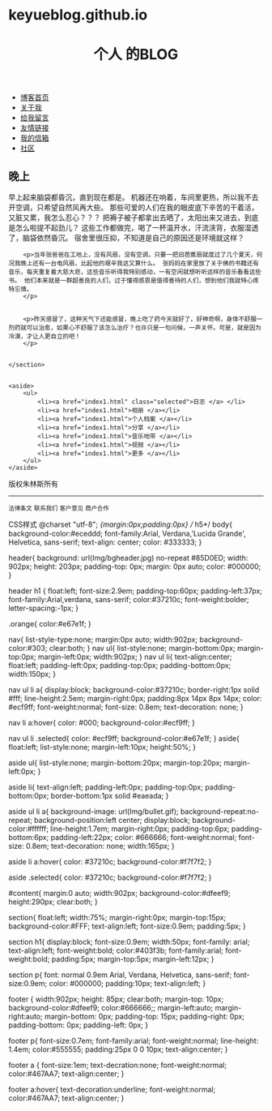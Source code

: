 # keyueblog.github.io
<!doctype html>
<html>
<head>
<title>个人主页</title>
<link href="style.css" rel="stylesheet"  type="text/css" />


<meta charset="utf-8">
</head>
<body> 
<header> 
  <h1> 
        个人  <span class="orange"> 的BLOG </span>
  </h1>
</header>


<nav>
      <ul>
        <li><a href="index.html" class="selected">博客首页 </a> </li>
        <li><a href="index1.html">关于我 </a></li>
        <li><a href="index2.html">给我留言 </a></li>
        <li><a href="index3.html">友情链接 </a></li>
        <li><a href="index4.html">我的信箱 </a></li>
        <li><a href="index5.html">社区 </a></li>
      </ul>
</nav> 




<div id="content">
    <section>
        <h1>晚上</h1>
        <p> 早上起来脑袋都昏沉，直到现在都是。 机器还在响着，车间里更热，所以我不去开空调，只希望自然风再大些。 那些可爱的人们在我的眼皮底下辛苦的干着活，又脏又累，我怎么忍心？？？ 把褥子被子都拿出去晒了，太阳出来又进去，到底是怎么啦提不起劲儿？ 这些工作都做完，喝了一杯温开水，汗流浃背，衣服湿透了，脑袋依然昏沉。 宿舍里很压抑，不知道是自己的原因还是环境就这样？
        </p>


        <p>当年张爸爸在工地上，没有风扇，没有空调，只要一把旧芭蕉扇就度过了几个夏天，何况我晚上还有一台电风扇，比起他的艰辛我这又算什么。 张妈妈在家里放了关于佛的书籍还有音乐，每天重复着大慈大悲，这些音乐听得我特别感动，一有空闲就想听听这样的音乐看看这些书。 他们本来就是一群超善良的人们，过于懂得感恩是值得善待的人们，想到他们我就特心疼特忘情。
        </p>


        <p>昨天感冒了，这种天气下还能感冒，晚上吃了药今天就好了，好神奇啊，身体不舒服一剂药就可以治愈，如果心不舒服了该怎么治疗？也许只是一句问候，一声关怀。可是，就是因为冷漠，才让人更自立的吧！ 
        </p>


    </section>


    <aside>
        <ul>
            <li><a href="index1.html" class="selected">日志 </a> </li>
            <li><a href="index1.html">相册 </a></li>
            <li><a href="index1.html">个人档案 </a></li>
            <li><a href="index1.html">分享 </a></li>
            <li><a href="index1.html">音乐地带 </a></li>
            <li><a href="index1.html">视频 </a></li>
            <li><a href="index1.html">更多 </a></li>
        </ul>
    </aside> 
</div>






<footer>
        <p>版权朱林斯所有</p>
        <hr />
        <small>法律条文</small>
        <small>联系我们</small>
        <small>客户意见</small>
        <small>商户合作</small>
</footer>


</body>


</html>
 
 
 
 
CSS样式
 @charset "utf-8";
*{margin:0px;padding:0px}
/* h5*/
body{
    background-color:#eceddd;
    font-family:Arial, Verdana,'Lucida Grande', Helvetica, sans-serif;
    text-align: center;
    color: #333333;
}


header{
    background: url(Img/bgheader.jpg) no-repeat #85D0ED;
    width: 902px;
    height: 203px;
    padding-top: 0px;
    margin: 0px auto;
    color: #000000;
    }


header h1 {
    float:left;
    font-size:2.9em;
    padding-top:60px;
    padding-left:37px;
    font-family:Arial,verdana, sans-serif;
    color:#37210c;
    font-weight:bolder;
    letter-spacing:-1px;
    }


.orange{
    color:#e67e1f;
    }


nav{
    list-style-type:none;
    margin:0px auto;
    width:902px;
    background-color:#303;
    clear:both;
    }
nav ul{
    list-style:none;
    margin-bottom:0px;
    margin-top:0px;
    margin-left:0px;
    width:902px;
    }
nav ul li{
    text-align:center;
    float:left;
    padding-left:0px;
    padding-top:0px;
    padding-bottom:0px;
    width:150px;
    }


nav ul li a{
    display:block;
    background-color:#37210c;
    border-right:1px solid #fff;
    line-height:2.5em;
    margin-right:0px;
    padding:8px 14px 8px 14px;
    color: #ecf9ff;
    font-weight:normal;
    font-size: 0.8em;
    text-decoration: none;
    }


nav li a:hover{
    color: #000;
    background-color:#ecf9ff;
    }


nav ul li .selected{
    color: #ecf9ff;
    background-color:#e67e1f;
    }
aside{
    float:left;
    list-style:none;
    margin-left:10px;
    height:50%;
    }


aside ul{
    list-style:none;
    margin-bottom:20px;
    margin-top:20px;
    margin-left:0px;
    }




aside li{
    text-align:left;
    padding-left:0px;
    padding-top:0px;
    padding-bottom:0px;
    border-bottom:1px solid #eaeada;
    }




aside ul li a{
    background-image: url(Img/bullet.gif);
    background-repeat:no-repeat;
    background-position:left center;
    display:block;
    background-color:#ffffff;
    line-height:1.7em;
    margin-right:0px;
    padding-top:6px;
    padding-bottom:6px;
    padding-left:22px;
    color: #666666;
    font-weight:normal;
    font-size: 0.8em;
    text-decoration: none;
    width:165px;
    }


aside  li a:hover{
    color: #37210c;
    background-color:#f7f7f2;
    }


aside .selected{
    color: #37210c;
    background-color:#f7f7f2;
    }




#content{
    margin:0 auto;
    width:902px;
    background-color:#dfeef9;
    height:290px;
    clear:both;
    }




section{
    float:left;
    width:75%;
    margin-right:0px;
    margin-top:15px;
    background-color:#FFF;
    text-align:left;
    font-size:0.9em;
    padding:5px;
    }


section h1{
    display:block;
    font-size:0.9em;
    width:50px;
    font-family: arial;
    text-align:left;
    font-weight:bold;
    color:#403f3b;
    font-family:arial;
    font-weight:bold;
    padding:5px;
    margin-top:5px;
    margin-left:12px;
    }


section p{ 
    font: normal 0.9em Arial, Verdana, Helvetica, sans-serif;
    font-size:0.9em;
    color: #000000;
    padding:10px;
    text-align:left;
    }


footer {
    width:902px;
    height: 85px;
    clear:both;
    margin-top: 10px;
    background-color:#dfeef9;
    color:#666666;;
    margin-left:auto;
    margin-right:auto;
    margin-bottom: 0px;
    padding-top: 15px;
    padding-right: 0px;
    padding-bottom: 0px;
    padding-left: 0px;
    }


footer p{
    font-size:0.7em;
    font-family:arial;
    font-weight:normal;
    line-height: 1.4em;
    color:#555555;
    padding:25px 0 0 10px;
    text-align:center;
    }


footer a {
    font-size:1em;
    text-decration:none;
    font-weight:normal;
    color:#467AA7;
    text-align:center;
    }


footer a:hover{
    text-decoration:underline;
    font-weight:normal;
    color:#467AA7;
    text-align:center;
    }
